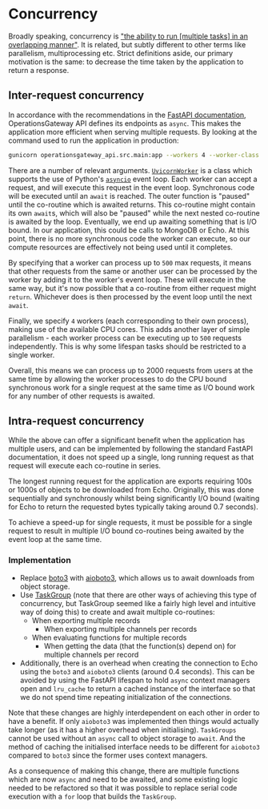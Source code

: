# Concurrency

Broadly speaking, concurrency is ["the ability to run \[multiple tasks\] in an overlapping manner"](https://realpython.com/async-io-python/). It is related, but subtly different to other terms like parallelism, multiprocessing etc. Strict definitions aside, our primary motivation is the same: to decrease the time taken by the application to return a response.

## Inter-request concurrency

In accordance with the recommendations in the [FastAPI documentation](https://fastapi.tiangolo.com/async/), OperationsGateway API defines its endpoints as `async`. This makes the application more efficient when serving multiple requests. By looking at the command used to run the application in production:

```bash
gunicorn operationsgateway_api.src.main:app --workers 4 --worker-class uvicorn.workers.UvicornWorker -t 300 --max-requests 500
```

There are a number of relevant arguments. [`UvicornWorker`](https://github.com/Kludex/uvicorn-worker) is a class which supports the use of Python's [`asyncio`](https://docs.python.org/3/library/asyncio.html) event loop. Each worker can accept a request, and will execute this request in the event loop. Synchronous code will be executed until an `await` is reached. The outer function is "paused" until the co-routine which is awaited returns. This co-routine might contain its own `await`s, which will also be "paused" while the next nested co-routine is awaited by the loop. Eventually, we end up awaiting something that is I/O bound. In our application, this could be calls to MongoDB or Echo. At this point, there is no more synchronous code the worker can execute, so our compute resources are effectively not being used until it completes.

By specifying that a worker can process up to `500` max requests, it means that other requests from the same or another user can be processed by the worker by adding it to the worker's event loop. These will execute in the same way, but it's now possible that a co-routine from either request might `return`. Whichever does is then processed by the event loop until the next `await`.

Finally, we specify `4` workers (each corresponding to their own process), making use of the available CPU cores. This adds another layer of simple parallelism - each worker process can be executing up to `500` requests independently. This is why some lifespan tasks should be restricted to a single worker.

Overall, this means we can process up to 2000 requests from users at the same time by allowing the worker processes to do the CPU bound synchronous work for a single request at the same time as I/O bound work for any number of other requests is awaited.

## Intra-request concurrency

While the above can offer a significant benefit when the application has multiple users, and can be implemented by following the standard FastAPI documentation, it does not speed up a single, long running request as that request will execute each co-routine in series.

The longest running request for the application are exports requiring 100s or 1000s of objects to be downloaded from Echo. Originally, this was done sequentially and synchronously whilst being significantly I/O bound (waiting for Echo to return the requested bytes typically taking around 0.7 seconds).

To achieve a speed-up for single requests, it must be possible for a single request to result in multiple I/O bound co-routines being awaited by the event loop at the same time.

### Implementation

- Replace [boto3](https://boto3.amazonaws.com/v1/documentation/api/latest/index.html) with [aioboto3](https://github.com/terricain/aioboto3), which allows us to await downloads from object storage.
- Use [TaskGroup](https://docs.python.org/3/library/asyncio-task.html#task-groups) (note that there are other ways of achieving this type of concurrency, but TaskGroup seemed like a fairly high level and intuitive way of doing this) to create and await multiple co-routines:
  - When exporting multiple records
    - When exporting multiple channels per records
  - When evaluating functions for multiple records
    - When getting the data (that the function(s) depend on) for multiple channels per record
- Additionally, there is an overhead when creating the connection to Echo using the `boto3` and `aioboto3` clients (around 0.4 seconds). This can be avoided by using the FastAPI lifespan to hold `async` context managers open and `lru_cache` to return a cached instance of the interface so that we do not spend time repeating initialization of the connections.

Note that these changes are highly interdependent on each other in order to have a benefit. If only `aioboto3` was implemented then things would actually take longer (as it has a higher overhead when initialising). `TaskGroups` cannot be used without an `async` call to object storage to `await`. And the method of caching the initialised interface needs to be different for `aioboto3` compared to `boto3` since the former uses context managers.

As a consequence of making this change, there are multiple functions which are now `async` and need to be awaited, and some existing logic needed to be refactored so that it was possible to replace serial code execution with a `for` loop that builds the `TaskGroup`.
